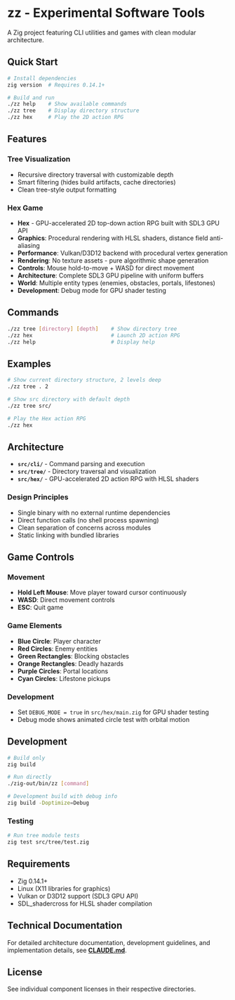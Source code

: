 # zz - Experimental Software Tools

A Zig project featuring CLI utilities and games with clean modular architecture.

## Quick Start

```bash
# Install dependencies
zig version  # Requires 0.14.1+

# Build and run
./zz help    # Show available commands
./zz tree    # Display directory structure  
./zz hex     # Play the 2D action RPG
```

## Features

### Tree Visualization
- Recursive directory traversal with customizable depth
- Smart filtering (hides build artifacts, cache directories)
- Clean tree-style output formatting

### Hex Game
- **Hex** - GPU-accelerated 2D top-down action RPG built with SDL3 GPU API
- **Graphics**: Procedural rendering with HLSL shaders, distance field anti-aliasing
- **Performance**: Vulkan/D3D12 backend with procedural vertex generation
- **Rendering**: No texture assets - pure algorithmic shape generation
- **Controls**: Mouse hold-to-move + WASD for direct movement
- **Architecture**: Complete SDL3 GPU pipeline with uniform buffers
- **World**: Multiple entity types (enemies, obstacles, portals, lifestones)
- **Development**: Debug mode for GPU shader testing

## Commands

```bash
./zz tree [directory] [depth]    # Show directory tree
./zz hex                         # Launch 2D action RPG
./zz help                        # Display help
```

## Examples

```bash
# Show current directory structure, 2 levels deep
./zz tree . 2

# Show src directory with default depth  
./zz tree src/

# Play the Hex action RPG
./zz hex
```

## Architecture

- **`src/cli/`** - Command parsing and execution
- **`src/tree/`** - Directory traversal and visualization  
- **`src/hex/`** - GPU-accelerated 2D action RPG with HLSL shaders

### Design Principles
- Single binary with no external runtime dependencies
- Direct function calls (no shell process spawning)
- Clean separation of concerns across modules
- Static linking with bundled libraries

## Game Controls

### Movement
- **Hold Left Mouse**: Move player toward cursor continuously
- **WASD**: Direct movement controls
- **ESC**: Quit game

### Game Elements
- **Blue Circle**: Player character
- **Red Circles**: Enemy entities
- **Green Rectangles**: Blocking obstacles
- **Orange Rectangles**: Deadly hazards
- **Purple Circles**: Portal locations
- **Cyan Circles**: Lifestone pickups

### Development
- Set `DEBUG_MODE = true` in `src/hex/main.zig` for GPU shader testing
- Debug mode shows animated circle test with orbital motion

## Development

```bash
# Build only
zig build

# Run directly  
./zig-out/bin/zz [command]

# Development build with debug info
zig build -Doptimize=Debug
```

### Testing

```bash
# Run tree module tests
zig test src/tree/test.zig
```

## Requirements

- Zig 0.14.1+
- Linux (X11 libraries for graphics)
- Vulkan or D3D12 support (SDL3 GPU API)
- SDL_shadercross for HLSL shader compilation

## Technical Documentation

For detailed architecture documentation, development guidelines, and implementation details, see **[CLAUDE.md](CLAUDE.md)**.

## License

See individual component licenses in their respective directories.